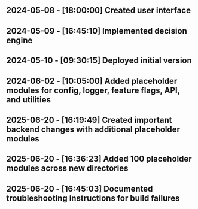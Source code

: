 ## 2024-05-08 - [18:00:00] Created user interface
## 2024-05-09 - [16:45:10] Implemented decision engine
## 2024-05-10 - [09:30:15] Deployed initial version
## 2024-06-02 - [10:05:00] Added placeholder modules for config, logger, feature flags, API, and utilities

## 2025-06-20 - [16:19:49] Created important backend changes with additional placeholder modules
## 2025-06-20 - [16:36:23] Added 100 placeholder modules across new directories
## 2025-06-20 - [16:45:03] Documented troubleshooting instructions for build failures
